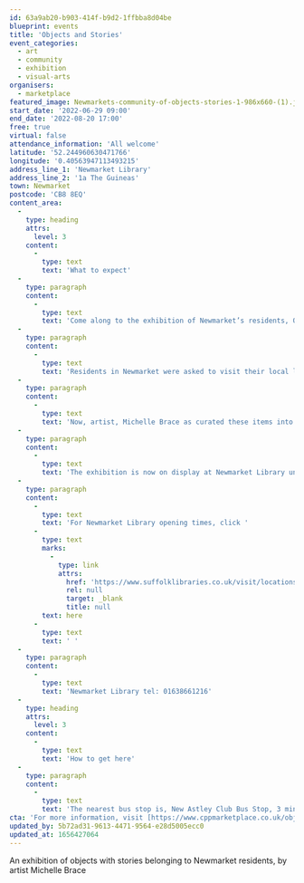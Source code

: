 ```yaml
---
id: 63a9ab20-b903-414f-b9d2-1ffbba8d04be
blueprint: events
title: 'Objects and Stories'
event_categories:
  - art
  - community
  - exhibition
  - visual-arts
organisers:
  - marketplace
featured_image: Newmarkets-community-of-objects-stories-1-986x660-(1).jpg
start_date: '2022-06-29 09:00'
end_date: '2022-08-20 17:00'
free: true
virtual: false
attendance_information: 'All welcome'
latitude: '52.244960630471766'
longitude: '0.40563947113493215'
address_line_1: 'Newmarket Library'
address_line_2: '1a The Guineas'
town: Newmarket
postcode: 'CB8 8EQ'
content_area:
  -
    type: heading
    attrs:
      level: 3
    content:
      -
        type: text
        text: 'What to expect'
  -
    type: paragraph
    content:
      -
        type: text
        text: 'Come along to the exhibition of Newmarket’s residents, Objects and Stories.'
  -
    type: paragraph
    content:
      -
        type: text
        text: 'Residents in Newmarket were asked to visit their local library and take part in a project all about objects that hold a personal story. They were asked to explain why the object was special to them and the story it told. A photograph was taken, and the story recorded.'
  -
    type: paragraph
    content:
      -
        type: text
        text: 'Now, artist, Michelle Brace as curated these items into a collage, building a community of objects and stories by local people.'
  -
    type: paragraph
    content:
      -
        type: text
        text: 'The exhibition is now on display at Newmarket Library until 20 August, 2022.'
  -
    type: paragraph
    content:
      -
        type: text
        text: 'For Newmarket Library opening times, click '
      -
        type: text
        marks:
          -
            type: link
            attrs:
              href: 'https://www.suffolklibraries.co.uk/visit/locations-and-times/newmarket-library'
              rel: null
              target: _blank
              title: null
        text: here
      -
        type: text
        text: ' '
  -
    type: paragraph
    content:
      -
        type: text
        text: 'Newmarket Library tel: 01638661216'
  -
    type: heading
    attrs:
      level: 3
    content:
      -
        type: text
        text: 'How to get here'
  -
    type: paragraph
    content:
      -
        type: text
        text: 'The nearest bus stop is, New Astley Club Bus Stop, 3 minutes walk away'
cta: 'For more information, visit [https://www.cppmarketplace.co.uk/objects-and-stories-with-digital-artist-michelle-brace/ ](https://www.cppmarketplace.co.uk/objects-and-stories-with-digital-artist-michelle-brace/)'
updated_by: 5b72ad31-9613-4471-9564-e28d5005ecc0
updated_at: 1656427064
---
```

An exhibition of objects with stories belonging to Newmarket residents, by artist Michelle Brace